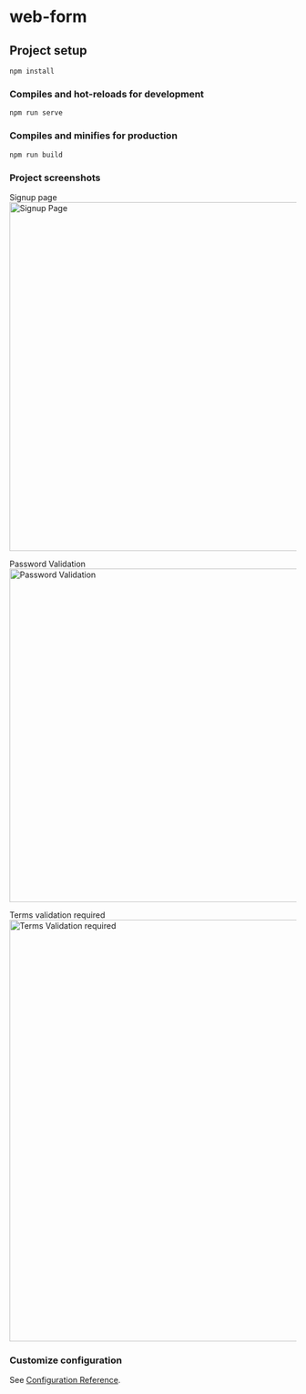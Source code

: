 # web-form

## Project setup
```
npm install
```

### Compiles and hot-reloads for development
```
npm run serve
```

### Compiles and minifies for production
```
npm run build
```

### Project screenshots
Signup page
<img width="613" alt="Signup Page" src="https://user-images.githubusercontent.com/81471385/129484534-b8c72a1b-0c4f-4873-b92b-5bf5036fa8fe.png">


Password Validation
<img width="586" alt="Password Validation" src="https://user-images.githubusercontent.com/81471385/129484563-85c0b55b-e543-4e8a-b4bf-61e21947e15a.png">


Terms validation required
<img width="741" alt="Terms Validation required" src="https://user-images.githubusercontent.com/81471385/129484570-4a9debe0-657b-4142-b4a0-f353ebbc7457.png">


### Customize configuration
See [Configuration Reference](https://cli.vuejs.org/config/).
